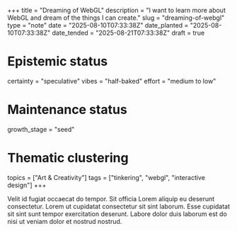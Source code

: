 +++
title = "Dreaming of WebGL"
description = "I want to learn more about WebGL and dream of the things I can create."
slug = "dreaming-of-webgl"
type = "note"
date = "2025-08-10T07:33:38Z"
date_planted = "2025-08-10T07:33:38Z"
date_tended = "2025-08-21T07:33:38Z"
draft = true
# Epistemic status
certainty = "speculative"
vibes = "half-baked"
effort = "medium to low"
# Maintenance status
growth_stage = "seed"
# Thematic clustering
topics = ["Art & Creativity"]
tags = ["tinkering", "webgl", "interactive design"]
+++

Velit id fugiat occaecat do tempor. Sit officia Lorem aliquip eu deserunt consectetur. Lorem ut cupidatat consectetur sit sint laborum. Esse cupidatat sit sint sunt tempor exercitation deserunt. Labore dolor duis laborum est do nisi ut veniam dolor et nostrud nostrud.
